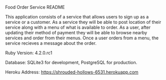 Food Order Service README

This application consists of a service that allows users to sign up as a service or a customer.
As a service they will be able to post location of their service along with a menu of what is available to order.
As a user, after updating their method of payment they will be able to browse nearby services and order from their menus.
Once a user orders from a menu, the service recieves a message about the order.

Ruby Version: 4.2.0.rc1

Database: SQLite3 for development, PostgreSQL for production.

Heroku Address: https://shrouded-hollows-6531.herokuapp.com




